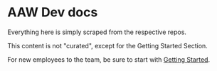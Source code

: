 # AAW Dev docs

Everything here is simply scraped from the respective repos.

This content is not "curated", except for the Getting Started Section.

For new employees to the team, be sure to start with [Getting Started](getting-started/).
